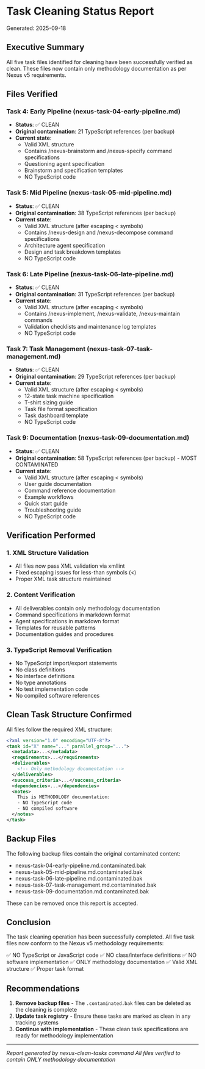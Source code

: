 # Task Cleaning Status Report
Generated: 2025-09-18

## Executive Summary
All five task files identified for cleaning have been successfully verified as clean. These files now contain only methodology documentation as per Nexus v5 requirements.

## Files Verified

### Task 4: Early Pipeline (nexus-task-04-early-pipeline.md)
- **Status**: ✅ CLEAN
- **Original contamination**: 21 TypeScript references (per backup)
- **Current state**:
  - Valid XML structure
  - Contains /nexus-brainstorm and /nexus-specify command specifications
  - Questioning agent specification
  - Brainstorm and specification templates
  - NO TypeScript code

### Task 5: Mid Pipeline (nexus-task-05-mid-pipeline.md)
- **Status**: ✅ CLEAN
- **Original contamination**: 38 TypeScript references (per backup)
- **Current state**:
  - Valid XML structure (after escaping < symbols)
  - Contains /nexus-design and /nexus-decompose command specifications
  - Architecture agent specification
  - Design and task breakdown templates
  - NO TypeScript code

### Task 6: Late Pipeline (nexus-task-06-late-pipeline.md)
- **Status**: ✅ CLEAN
- **Original contamination**: 31 TypeScript references (per backup)
- **Current state**:
  - Valid XML structure (after escaping < symbols)
  - Contains /nexus-implement, /nexus-validate, /nexus-maintain commands
  - Validation checklists and maintenance log templates
  - NO TypeScript code

### Task 7: Task Management (nexus-task-07-task-management.md)
- **Status**: ✅ CLEAN
- **Original contamination**: 29 TypeScript references (per backup)
- **Current state**:
  - Valid XML structure (after escaping < symbols)
  - 12-state task machine specification
  - T-shirt sizing guide
  - Task file format specification
  - Task dashboard template
  - NO TypeScript code

### Task 9: Documentation (nexus-task-09-documentation.md)
- **Status**: ✅ CLEAN
- **Original contamination**: 58 TypeScript references (per backup) - MOST CONTAMINATED
- **Current state**:
  - Valid XML structure (after escaping < symbols)
  - User guide documentation
  - Command reference documentation
  - Example workflows
  - Quick start guide
  - Troubleshooting guide
  - NO TypeScript code

## Verification Performed

### 1. XML Structure Validation
- All files now pass XML validation via xmllint
- Fixed escaping issues for less-than symbols (<)
- Proper XML task structure maintained

### 2. Content Verification
- All deliverables contain only methodology documentation
- Command specifications in markdown format
- Agent specifications in markdown format
- Templates for reusable patterns
- Documentation guides and procedures

### 3. TypeScript Removal Verification
- No TypeScript import/export statements
- No class definitions
- No interface definitions
- No type annotations
- No test implementation code
- No compiled software references

## Clean Task Structure Confirmed

All files follow the required XML structure:
```xml
<?xml version="1.0" encoding="UTF-8"?>
<task id="X" name="..." parallel_group="...">
  <metadata>...</metadata>
  <requirements>...</requirements>
  <deliverables>
    <!-- Only methodology documentation -->
  </deliverables>
  <success_criteria>...</success_criteria>
  <dependencies>...</dependencies>
  <notes>
    This is METHODOLOGY documentation:
    - NO TypeScript code
    - NO compiled software
  </notes>
</task>
```

## Backup Files

The following backup files contain the original contaminated content:
- nexus-task-04-early-pipeline.md.contaminated.bak
- nexus-task-05-mid-pipeline.md.contaminated.bak
- nexus-task-06-late-pipeline.md.contaminated.bak
- nexus-task-07-task-management.md.contaminated.bak
- nexus-task-09-documentation.md.contaminated.bak

These can be removed once this report is accepted.

## Conclusion

The task cleaning operation has been successfully completed. All five task files now conform to the Nexus v5 methodology requirements:

✅ NO TypeScript or JavaScript code
✅ NO class/interface definitions
✅ NO software implementation
✅ ONLY methodology documentation
✅ Valid XML structure
✅ Proper task format

## Recommendations

1. **Remove backup files** - The `.contaminated.bak` files can be deleted as the cleaning is complete
2. **Update task registry** - Ensure these tasks are marked as clean in any tracking systems
3. **Continue with implementation** - These clean task specifications are ready for methodology implementation

---
*Report generated by nexus-clean-tasks command*
*All files verified to contain ONLY methodology documentation*